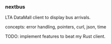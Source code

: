 ### nextbus

LTA DataMall client to display bus arrivals.

concepts: error handling, pointers, curl, json, time

TODO: implement features to beat my Rust client.
